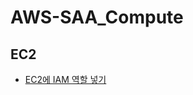 # AWS-SAA_Compute

## EC2

- [EC2에 IAM 역할 넣기](https://aws.amazon.com/ko/blogs/korea/attach-aws-iam-role-to-an-existing-ec2-instance/)